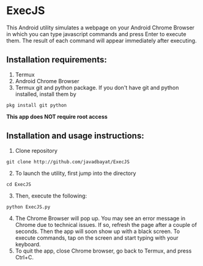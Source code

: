 # ExecJS
This Android utility simulates a webpage on your Android Chrome Browser in which you can type javascript commands and press Enter to execute them. The result of each command will appear immediately after executing.

## Installation requirements:
1. Termux
2. Android Chrome Browser
3. Termux git and python package. If you don't have git and python installed, install them by
```
pkg install git python
```
**This app does NOT require root access**

## Installation and usage instructions:
1. Clone repository
```
git clone http://github.com/javadbayat/ExecJS
```
2. To launch the utility, first jump into the directory
```
cd ExecJS
```
3. Then, execute the following:
```
python ExecJS.py
```  

4. The Chrome Browser will pop up. You may see an error message in Chrome due to technical issues. If so, refresh the page after a couple of seconds.
Then the app will soon show up with a black screen. To execute commands, tap on the screen and start typing with your keyboard.
5. To quit the app, close Chrome browser, go back to Termux, and press Ctrl+C.
